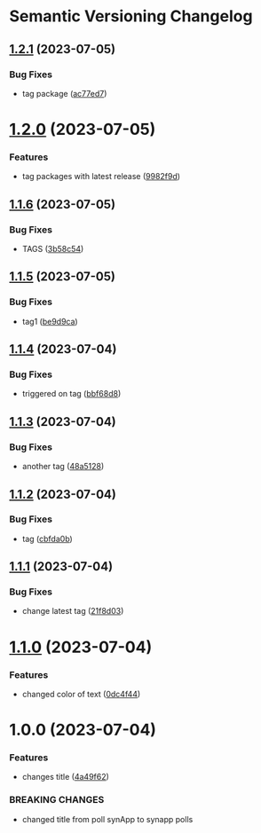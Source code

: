 # Semantic Versioning Changelog

## [1.2.1](https://github.com/salmaghazal/httpsPollNginx/compare/v1.2.0...v1.2.1) (2023-07-05)


### Bug Fixes

* tag package ([ac77ed7](https://github.com/salmaghazal/httpsPollNginx/commit/ac77ed7bf0adca78c3c4324e5e0cb45cb3cc2b39))

# [1.2.0](https://github.com/salmaghazal/httpsPollNginx/compare/v1.1.6...v1.2.0) (2023-07-05)


### Features

* tag packages with latest release ([9982f9d](https://github.com/salmaghazal/httpsPollNginx/commit/9982f9d824d4774ab8b4f5044f9abb81fdef1f2a))

## [1.1.6](https://github.com/salmaghazal/httpsPollNginx/compare/v1.1.5...v1.1.6) (2023-07-05)


### Bug Fixes

* TAGS ([3b58c54](https://github.com/salmaghazal/httpsPollNginx/commit/3b58c54b4c836813b708e1e769da6bb9866f1a2c))

## [1.1.5](https://github.com/salmaghazal/httpsPollNginx/compare/v1.1.4...v1.1.5) (2023-07-05)


### Bug Fixes

* tag1 ([be9d9ca](https://github.com/salmaghazal/httpsPollNginx/commit/be9d9ca79ea30ebab01c88a59c8fc501d70dc75d))

## [1.1.4](https://github.com/salmaghazal/httpsPollNginx/compare/v1.1.3...v1.1.4) (2023-07-04)


### Bug Fixes

* triggered on tag ([bbf68d8](https://github.com/salmaghazal/httpsPollNginx/commit/bbf68d8ffbd2b599f72ba52bd4703ef6f811137b))

## [1.1.3](https://github.com/salmaghazal/httpsPollNginx/compare/v1.1.2...v1.1.3) (2023-07-04)


### Bug Fixes

* another tag ([48a5128](https://github.com/salmaghazal/httpsPollNginx/commit/48a5128df4466afe3401cc646957139266972c76))

## [1.1.2](https://github.com/salmaghazal/httpsPollNginx/compare/v1.1.1...v1.1.2) (2023-07-04)


### Bug Fixes

* tag ([cbfda0b](https://github.com/salmaghazal/httpsPollNginx/commit/cbfda0bc1706aad60144e64db6532c17a9176139))

## [1.1.1](https://github.com/salmaghazal/httpsPollNginx/compare/v1.1.0...v1.1.1) (2023-07-04)


### Bug Fixes

* change latest tag ([21f8d03](https://github.com/salmaghazal/httpsPollNginx/commit/21f8d03c33731acc138ec2149754df9891f14070))

# [1.1.0](https://github.com/salmaghazal/httpsPollNginx/compare/v1.0.0...v1.1.0) (2023-07-04)


### Features

* changed color of text ([0dc4f44](https://github.com/salmaghazal/httpsPollNginx/commit/0dc4f44a857a78f463dfd65f58139b04d8d4d92a))

# 1.0.0 (2023-07-04)


### Features

* changes title ([4a49f62](https://github.com/salmaghazal/httpsPollNginx/commit/4a49f627c030526a23f3702006b64e00f07ac6de))


### BREAKING CHANGES

* changed title from poll synApp to synapp polls
